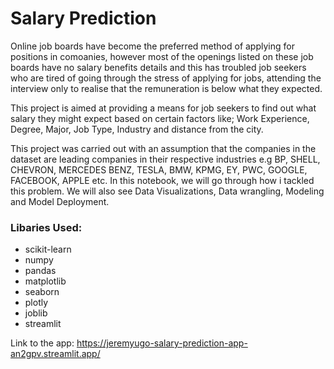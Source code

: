 # Salary Prediction

Online job boards have become the preferred method of applying for positions in comoanies, however most of the openings listed on these job boards have no salary benefits details and this has troubled job seekers who are tired of going through the stress of applying for jobs, attending the interview only to realise that the remuneration is below what they expected.

This project is aimed at providing a means for job seekers to find out what salary they might expect based on certain factors like; Work Experience, Degree, Major, Job Type, Industry and distance from the city.

This project was carried out with an assumption that the companies in the dataset are leading companies in their respective industries e.g BP, SHELL, CHEVRON, MERCEDES BENZ, TESLA, BMW, KPMG, EY, PWC, GOOGLE, FACEBOOK, APPLE etc. In this notebook, we will go through how i tackled this problem. We will also see Data Visualizations, Data wrangling, Modeling and Model Deployment.


### Libaries Used:
  * scikit-learn
  * numpy
  * pandas
  * matplotlib
  * seaborn
  * plotly
  * joblib
  * streamlit

Link to the app: https://jeremyugo-salary-prediction-app-an2gpv.streamlit.app/
